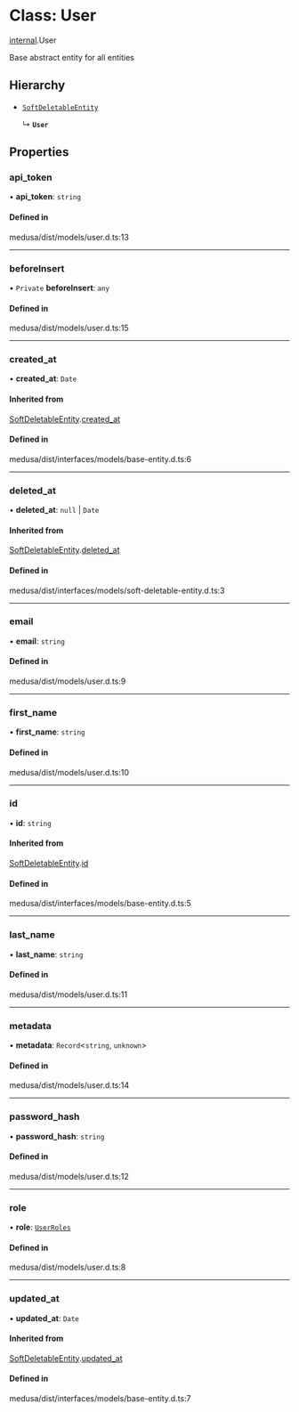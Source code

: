 # Class: User

[internal](../modules/internal-1.md).User

Base abstract entity for all entities

## Hierarchy

- [`SoftDeletableEntity`](internal.SoftDeletableEntity.md)

  ↳ **`User`**

## Properties

### api\_token

• **api\_token**: `string`

#### Defined in

medusa/dist/models/user.d.ts:13

___

### beforeInsert

• `Private` **beforeInsert**: `any`

#### Defined in

medusa/dist/models/user.d.ts:15

___

### created\_at

• **created\_at**: `Date`

#### Inherited from

[SoftDeletableEntity](internal.SoftDeletableEntity.md).[created_at](internal.SoftDeletableEntity.md#created_at)

#### Defined in

medusa/dist/interfaces/models/base-entity.d.ts:6

___

### deleted\_at

• **deleted\_at**: ``null`` \| `Date`

#### Inherited from

[SoftDeletableEntity](internal.SoftDeletableEntity.md).[deleted_at](internal.SoftDeletableEntity.md#deleted_at)

#### Defined in

medusa/dist/interfaces/models/soft-deletable-entity.d.ts:3

___

### email

• **email**: `string`

#### Defined in

medusa/dist/models/user.d.ts:9

___

### first\_name

• **first\_name**: `string`

#### Defined in

medusa/dist/models/user.d.ts:10

___

### id

• **id**: `string`

#### Inherited from

[SoftDeletableEntity](internal.SoftDeletableEntity.md).[id](internal.SoftDeletableEntity.md#id)

#### Defined in

medusa/dist/interfaces/models/base-entity.d.ts:5

___

### last\_name

• **last\_name**: `string`

#### Defined in

medusa/dist/models/user.d.ts:11

___

### metadata

• **metadata**: `Record`<`string`, `unknown`\>

#### Defined in

medusa/dist/models/user.d.ts:14

___

### password\_hash

• **password\_hash**: `string`

#### Defined in

medusa/dist/models/user.d.ts:12

___

### role

• **role**: [`UserRoles`](../enums/internal-1.UserRoles.md)

#### Defined in

medusa/dist/models/user.d.ts:8

___

### updated\_at

• **updated\_at**: `Date`

#### Inherited from

[SoftDeletableEntity](internal.SoftDeletableEntity.md).[updated_at](internal.SoftDeletableEntity.md#updated_at)

#### Defined in

medusa/dist/interfaces/models/base-entity.d.ts:7
